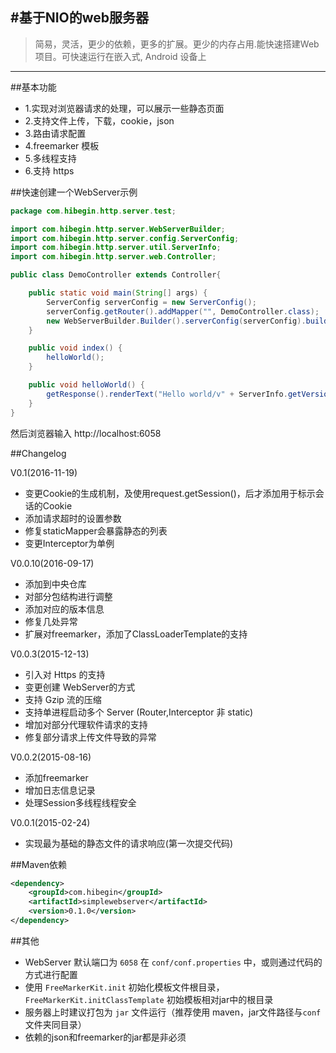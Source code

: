 ﻿#基于NIO的web服务器
------------

> 简易，灵活，更少的依赖，更多的扩展。更少的内存占用.能快速搭建Web项目。可快速运行在嵌入式, Android 设备上

------------

##基本功能

- 1.实现对浏览器请求的处理，可以展示一些静态页面
- 2.支持文件上传，下载，cookie，json
- 3.路由请求配置
- 4.freemarker 模板
- 5.多线程支持
- 6.支持 https

##快速创建一个WebServer示例

```java
package com.hibegin.http.server.test;

import com.hibegin.http.server.WebServerBuilder;
import com.hibegin.http.server.config.ServerConfig;
import com.hibegin.http.server.util.ServerInfo;
import com.hibegin.http.server.web.Controller;

public class DemoController extends Controller{

    public static void main(String[] args) {
        ServerConfig serverConfig = new ServerConfig();
        serverConfig.getRouter().addMapper("", DemoController.class);
        new WebServerBuilder.Builder().serverConfig(serverConfig).build().startWithThread();
    }

    public void index() {
        helloWorld();
    }

    public void helloWorld() {
        getResponse().renderText("Hello world/v" + ServerInfo.getVersion());
    }
}
```

然后浏览器输入 http://localhost:6058

##Changelog

V0.1(2016-11-19)

* 变更Cookie的生成机制，及使用request.getSession()，后才添加用于标示会话的Cookie
* 添加请求超时的设置参数
* 修复staticMapper会暴露静态的列表
* 变更Interceptor为单例

V0.0.10(2016-09-17)

* 添加到中央仓库
* 对部分包结构进行调整
* 添加对应的版本信息
* 修复几处异常
* 扩展对freemarker，添加了ClassLoaderTemplate的支持

V0.0.3(2015-12-13)

* 引入对 Https 的支持
* 变更创建 WebServer的方式
* 支持 Gzip 流的压缩
* 支持单进程启动多个 Server (Router,Interceptor 非 static)
* 增加对部分代理软件请求的支持
* 修复部分请求上传文件导致的异常

V0.0.2(2015-08-16)

* 添加freemarker
* 增加日志信息记录
* 处理Session多线程线程安全

V0.0.1(2015-02-24)

* 实现最为基础的静态文件的请求响应(第一次提交代码)

##Maven依赖

```xml
<dependency>
    <groupId>com.hibegin</groupId>
    <artifactId>simplewebserver</artifactId>
    <version>0.1.0</version>
</dependency>
```

##其他

* WebServer 默认端口为 `6058` 在 `conf/conf.properties` 中，或则通过代码的方式进行配置
* 使用 `FreeMarkerKit.init` 初始化模板文件根目录，`FreeMarkerKit.initClassTemplate` 初始模板相对jar中的根目录
* 服务器上时建议打包为 `jar` 文件运行（推荐使用 maven，jar文件路径与`conf` 文件夹同目录）
* 依赖的json和freemarker的jar都是非必须